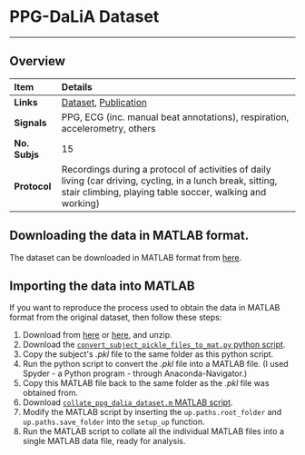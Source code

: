 # PPG-DaLiA Dataset

---

## Overview

 Item | Details 
 :--- | :--- 
 **Links** | [Dataset](https://archive.ics.uci.edu/ml/datasets/PPG-DaLiA), [Publication](https://doi.org/10.3390/s19143079) 
 **Signals** | PPG, ECG (inc. manual beat annotations), respiration, accelerometry, others 
 **No. Subjs** | 15 
 **Protocol** | Recordings during a protocol of activities of daily living (car driving, cycling, in a lunch break, sitting, stair climbing, playing table soccer, walking and working)

## Downloading the data in MATLAB format.

The dataset can be downloaded in MATLAB format from [here](https://zenodo.org/doi/10.5281/zenodo.12793710).

## Importing the data into MATLAB

If you want to reproduce the process used to obtain the data in MATLAB format from the original dataset, then follow these steps:

1. Download from [here](https://ubicomp.eti.uni-siegen.de/home/datasets/sensors19/) or [here](https://archive.ics.uci.edu/ml/datasets/PPG-DaLiA), and unzip.
2. Download the [`convert_subject_pickle_files_to_mat.py` python script](https://raw.githubusercontent.com/peterhcharlton/resources/master/collating_datasets/convert_subject_pickle_files_to_mat.py).
3. Copy the subject's _.pkl_ file to the same folder as this python script.
4. Run the python script to convert the _.pkl_ file into a MATLAB file. (I used Spyder - a Python program - through Anaconda-Navigator.)
5. Copy this MATLAB file back to the same folder as the _.pkl_ file was obtained from.
6. Download [`collate_ppg_dalia_dataset.m` MATLAB script](https://raw.githubusercontent.com/peterhcharlton/info/master/collating_datasets/collate_ppg_dalia_dataset.m).
7. Modify the MATLAB script by inserting the `up.paths.root_folder` and `up.paths.save_folder` into the `setup_up` function.
8. Run the MATLAB script to collate all the individual MATLAB files into a single MATLAB data file, ready for analysis.
